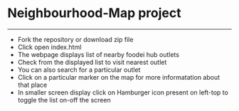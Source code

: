 # Neighbourhood-Map project

-----

* Fork the repository or download zip file
* Click open index.html
* The webpage displays list of nearby foodei hub outlets
* Check from the displayed list to visit nearest outlet
* You can also search for a particular outlet
* Click on a particular marker on the map for more informatation about that place
* In smaller screen display click on Hamburger icon present on left-top to toggle the list on-off the screen
